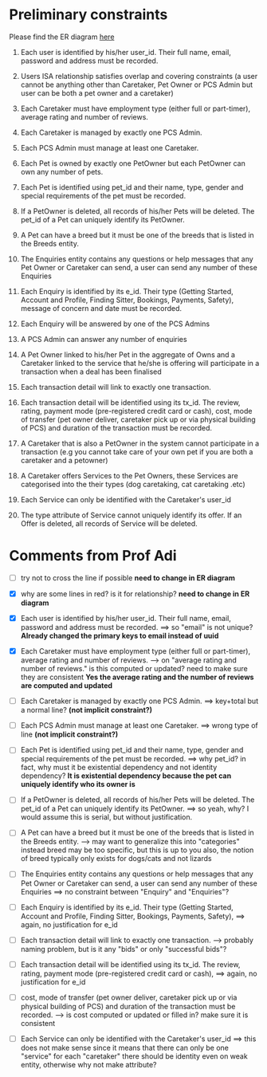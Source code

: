 # Preliminary constraints
Please find the ER diagram [here](https://github.com/sevenmatt7/CS2102_2021_S1_Team1/blob/master/ER%20Diagram.pdf)

1. Each user is identified by his/her user_id. Their full name, email, password and address must be recorded.
2. Users ISA relationship satisfies overlap and covering constraints (a user cannot be anything other than Caretaker, Pet Owner or PCS Admin
   but user can be both a pet owner and a caretaker)
3. Each Caretaker must have employment type (either full or part-timer), average rating and number of reviews.
4. Each Caretaker is managed by exactly one PCS Admin.
5. Each PCS Admin must manage at least one Caretaker.  

6. Each Pet is owned by exactly one PetOwner but each PetOwner can own any number of pets.
7. Each Pet is identified using pet_id and their name, type, gender and special requirements of the pet must be recorded.
8. If a PetOwner is deleted, all records of his/her Pets will be deleted. The pet_id of a Pet can uniquely identify its PetOwner. 
9. A Pet can have a breed but it must be one of the breeds that is listed in the Breeds entity.

10. The Enquiries entity contains any questions or help messages that any Pet Owner or Caretaker can send, a user can send any number of these Enquiries
11. Each Enquiry is identified by its e_id. Their type (Getting Started, Account and Profile, Finding Sitter, Bookings, Payments, Safety), 
    message of concern and date must be recorded.
12. Each Enquiry will be answered by one of the PCS Admins
13. A PCS Admin can answer any number of enquiries

14. A Pet Owner linked to his/her Pet in the aggregate of Owns and a Caretaker linked to the service that he/she is offering will participate in a transaction
    when a deal has been finalised
15. Each transaction detail will link to exactly one transaction.
16. Each transaction detail will be identified using its tx_id. The review, rating, payment mode (pre-registered credit card or cash), 
    cost, mode of transfer (pet owner deliver, caretaker pick up or via physical building of PCS) and duration of the transaction must be recorded.
17. A Caretaker that is also a PetOwner in the system cannot participate in a transaction (e.g you cannot take care of your own pet if you are both a caretaker
and a petowner)

18. A Caretaker offers Services to the Pet Owners, these Services are categorised into the their types (dog caretaking, cat caretaking .etc)
19. Each Service can only be identified with the Caretaker's user_id
20. The type attribute of Service cannot uniquely identify its offer. If an Offer is deleted, all records of Service will be deleted.

# Comments from Prof Adi
- [ ] try not to cross the line if possible **need to change in ER diagram**
- [X] why are some lines in red?  is it for relationship? **need to change in ER diagram**

- [X] Each user is identified by his/her user_id. Their full name, email, password and address must be recorded.
==> so "email" is not unique? **Already changed the primary keys to email instead of uuid**

- [X] Each Caretaker must have employment type (either full or part-timer), average rating and number of reviews.
--> on "average rating and number of reviews."
    is this computed or updated? need to make sure they are consistent **Yes the average rating and the number of reviews are computed and updated**
    
- [ ] Each Caretaker is managed by exactly one PCS Admin.
==> key+total but a normal line? **(not implicit constraint?)**

- [ ] Each PCS Admin must manage at least one Caretaker. 
==> wrong type of line **(not implicit constraint?)**

- [ ] Each Pet is identified using pet_id and their name, type, gender and special requirements of the pet must be recorded.
==> why pet_id?
    in fact, why must it be existential dependency and not identity dependency? **It is existential dependency because the pet can uniquely identify who its owner is**

- [ ] If a PetOwner is deleted, all records of his/her Pets will be deleted. The pet_id of a Pet can uniquely identify its PetOwner.
==> so yeah, why?  I would assume this is serial, but without justification.

- [ ] A Pet can have a breed but it must be one of the breeds that is listed in the Breeds entity.
--> may want to generalize this into "categories" instead
    breed may be too specific, but this is up to you
    also, the notion of breed typically only exists for dogs/cats and not lizards

- [ ] The Enquiries entity contains any questions or help messages that any Pet Owner or Caretaker can send, a user can send any number of these Enquiries
==> no constraint between "Enquiry" and "Enquiries"?

- [ ] Each Enquiry is identified by its e_id. Their type (Getting Started, Account and Profile, Finding Sitter, Bookings, Payments, Safety),
==> again, no justification for e_id

- [ ] Each transaction detail will link to exactly one transaction.
--> probably naming problem, but is it any "bids" or only "successful bids"?

- [ ] Each transaction detail will be identified using its tx_id. The review, rating, payment mode (pre-registered credit card or cash),
==> again, no justification for e_id

- [ ] cost, mode of transfer (pet owner deliver, caretaker pick up or via physical building of PCS) and duration of the transaction must be recorded.
--> is cost computed or updated or filled in?  make sure it is consistent

- [ ] Each Service can only be identified with the Caretaker's user_id
==> this does not make sense since it means that there can only be one "service" for each "caretaker"
    there should be identity even on weak entity, otherwise why not make attribute?
